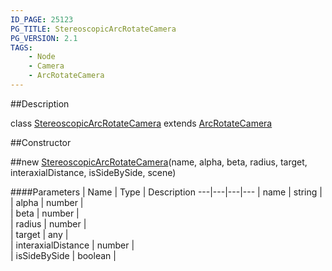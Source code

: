 ```yaml
---
ID_PAGE: 25123
PG_TITLE: StereoscopicArcRotateCamera
PG_VERSION: 2.1
TAGS:
    - Node
    - Camera
    - ArcRotateCamera
---
```

##Description

class [StereoscopicArcRotateCamera](/classes/2.2/StereoscopicArcRotateCamera) extends [ArcRotateCamera](/classes/2.2/ArcRotateCamera)



##Constructor

##new [StereoscopicArcRotateCamera](/classes/2.2/StereoscopicArcRotateCamera)(name, alpha, beta, radius, target, interaxialDistance, isSideBySide, scene)



####Parameters
 | Name | Type | Description
---|---|---|---
 | name | string |  
 | alpha | number |  
 | beta | number |  
 | radius | number |  
 | target | any |  
 | interaxialDistance | number |  
 | isSideBySide | boolean |  
